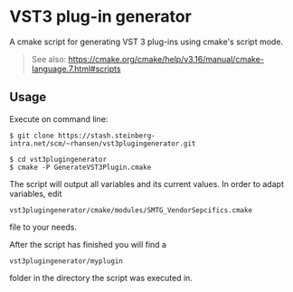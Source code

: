 # VST3 plug-in generator

A cmake script for generating VST 3 plug-ins using cmake's script mode.

> See also: <https://cmake.org/cmake/help/v3.16/manual/cmake-language.7.html#scripts>

## Usage

Execute on command line:

```
$ git clone https://stash.steinberg-intra.net/scm/~rhansen/vst3plugingenerator.git

$ cd vst3plugingenerator
$ cmake -P GenerateVST3Plugin.cmake
```

The script will output all variables and its current values. In order to adapt variables, edit 
```
vst3plugingenerator/cmake/modules/SMTG_VendorSepcifics.cmake
``` 
file to your needs.

After the script has finished you will find a 
```
vst3plugingenerator/myplugin
```
folder in the directory the script was executed in.
